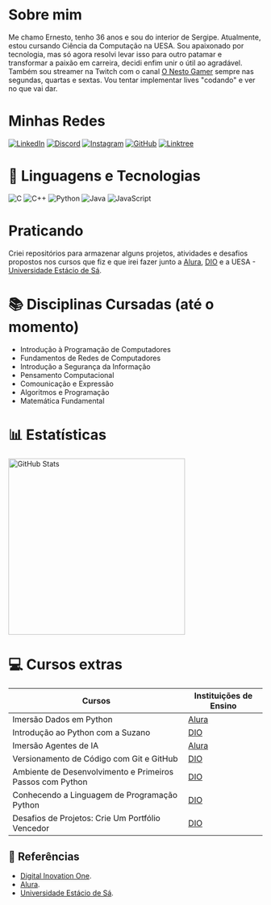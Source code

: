 
# Sobre mim
Me chamo Ernesto, tenho 36 anos e sou do interior de Sergipe. Atualmente, estou cursando Ciência da Computação na UESA. Sou apaixonado por tecnologia, mas só agora resolvi levar isso para outro patamar e transformar a paixão em carreira, decidi enfim unir o útil ao agradável. Também sou streamer na Twitch com o canal [O Nesto Gamer](https://www.twitch.tv/onestogamer) sempre nas segundas, quartas e sextas. Vou tentar implementar lives "codando" e ver no que vai dar.

# Minhas Redes

 [![LinkedIn](https://img.shields.io/badge/LinkedIn-0077B5?style=for-the-badge&logo=linkedin&logoColor=white)](https://www.linkedin.com/in/ernesto-santana-b1822937) 
[![Discord](https://img.shields.io/badge/Discord-7289DA?style=for-the-badge&logo=discord&logoColor=white)](https://discord.com/channels/@ONestoGamer/)
[![Instagram](https://img.shields.io/badge/-Instagram-%23E4405F?style=for-the-badge&logo=instagram&logoColor=white)](https://www.instagram.com/ernesto.silva.s/)
[![GitHub](https://img.shields.io/badge/GitHub-100000?style=for-the-badge&logo=github&logoColor=white)](https://github.com/ONestoGamer) 
[![Linktree](https://img.shields.io/badge/linktree-39E09B?style=for-the-badge&logo=linktree&logoColor=white)](https://linktr.ee/onestogamer)

# 🤖 Linguagens e Tecnologias

![C](https://img.shields.io/badge/C-00599C?style=for-the-badge&logo=c&logoColor=white)
![C++](https://img.shields.io/badge/C%2B%2B-00599C?style=for-the-badge&logo=c%2B%2B&logoColor=white)
![Python](https://img.shields.io/badge/python-3670A0?style=for-the-badge&logo=python&logoColor=ffdd54)
![Java](https://img.shields.io/badge/java-%23ED8B00.svg?style=for-the-badge&logo=openjdk&logoColor=white)
![JavaScript](https://img.shields.io/badge/JavaScript-F7DF1E?style=for-the-badge&logo=javascript&logoColor=black)



# Praticando
Criei repositórios para armazenar alguns projetos, atividades e desafios propostos nos cursos que fiz e que irei fazer junto a [Alura](https://cursos.alura.com.br/imer0soes), [DIO](https://www.dio.me/) e a UESA - [Universidade Estácio de Sá](https://estacio.br).

# 📚 Disciplinas Cursadas (até o momento)
- Introdução à Programação de Computadores
- Fundamentos de Redes de Computadores
- Introdução a Segurança da Informação
- Pensamento Computacional
- Comounicação e Expressão
- Algoritmos e Programação
- Matemática Fundamental 

# 📊 Estatísticas

<p>
     <img 
        align="center" 
        alt="GitHub Stats" 
        height="350" 
        style="padding-right: 15px;" 
        src="https://github-readme-stats.vercel.app/api?username=ONestoGamer&show_icons=true&theme=tokyonight&include_all_commits=true&locale=pt-br" 
        />



# 💻 Cursos extras
| Cursos | Instituições de Ensino |
|-------|----------|
| Imersão Dados em Python | [Alura](https://cursos.alura.com.br/imer0soes) |
| Introdução ao Python com a Suzano | [DIO](https://www.dio.me/) |
| Imersão Agentes de IA | [Alura](https://cursos.alura.com.br/imersoes) |
| Versionamento de Código com Git e GitHub | [DIO](https://www.dio.me/) |
| Ambiente de Desenvolvimento e Primeiros Passos com Python | [DIO](https://www.dio.me/)|
| Conhecendo a Linguagem de Programação Python | [DIO](https://www.dio.me/) |
| Desafios de Projetos: Crie Um Portfólio Vencedor | [DIO](https://www.dio.me/) | 


## 🔎 Referências
- [Digital Inovation One](https://www.dio.me/).
- [Alura](https://cursos.alura.com.br/).
- [Universidade Estácio de Sá](https://estacio.br).
